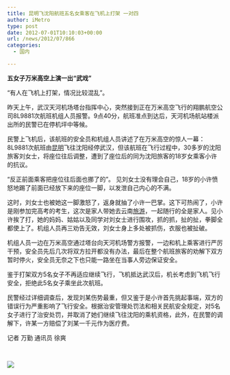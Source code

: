```yaml
---
title: 昆明飞沈阳航班五名女乘客在飞机上打架 一对四
author: iMetro
type: post
date: 2012-07-01T10:10:03+00:00
url: /news/2012/07/866
categories:
  - 国内

---
```

**五女子万米高空上演一出“武戏”**

“有人在飞机上打架，情况比较混乱”。

昨天上午，武汉天河机场塔台指挥中心，突然接到正在万米高空飞行的翔鹏航空公司8L9881次航班机组人员报警。9点40分，航班准点到达后，天河机场航站楼派出所的民警已在停机坪中等候。

民警上飞机后，该航班的安全员和机组人员讲述了在万米高空的惊人一幕： 8L9881次航班由[昆明][1]飞往沈阳经停武汉，但该航班在飞行过程中，30多岁的沈阳旅客刘女士，将座位往后调整，遭到了座位后的同为沈阳旅客的18岁女乘客小许的抗议。

“反正前面乘客把座位往后面也挪了的”。 见刘女士没有理会自己，18岁的小许愤怒地踢了前面已经放下来的座位一脚，以发泄自己内心的不满。

这时，刘女士也被她这一脚激怒了，返身就抽了小许一巴掌。这下可热闹了，小许是刚参加完高考的考生，这次是家人带她去云南[旅游][2]，一起随行的全是家人。见小许挨了打，她的妈妈、姑姑以及同学对刘女士进行围攻，抓的抓，扯的扯，拳脚全都使上了。机组人员再三劝告无效，刘女士身上多处被抓伤，衣服也被扯破。

机组人员一边在万米高空通过塔台向天河机场警方报警，一边和机上乘客进行严厉干预，安全员先后几次将双方拉开都没有办法，最后在整个航班旅客的劝解下双方暂时停火，安全员无奈之下也只能一路坐在当事人旁边保证安全。

鉴于打架双方5名女子不再适应继续飞行，飞机抵达武汉后，机长考虑到飞机飞行安全，拒绝此5名女子乘坐此次航班。

民警经过详细调查后，发现刘某伤势最重，但又鉴于是小许首先挑起事端，双方的错误行为严重影响了飞行安全。根据治安管理处罚法和相关民航安全规定，对5名女子进行了治安处罚，并取消了她们继续飞往沈阳的乘机资格，此外，在民警的调解下，许某一方赔偿了刘某一千元作为医疗费。

记者 万勤 通讯员 徐爽

&#160;

![][3]

 [1]: http://app.travel.ifeng.com/city_detail_415
 [2]: http://travel.ifeng.com/
 [3]: http://img.ximatou.com/201110/29/17-54-02-98-245767.jpg.middle.jpg